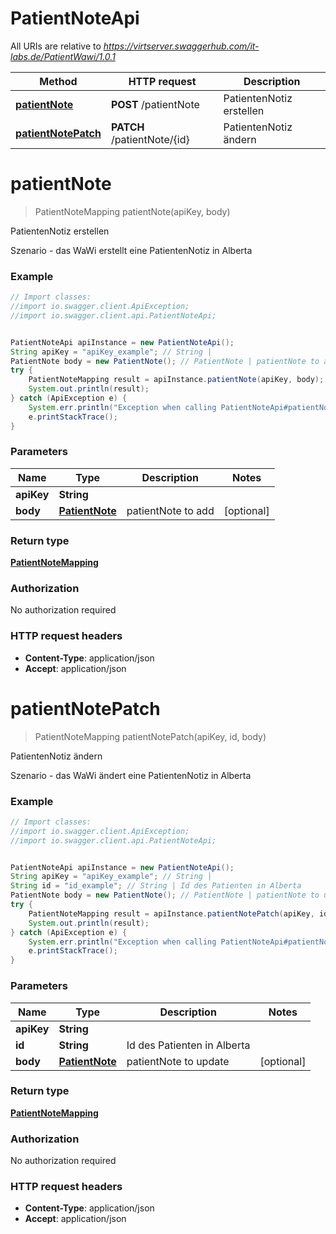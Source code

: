 # PatientNoteApi

All URIs are relative to *https://virtserver.swaggerhub.com/it-labs.de/PatientWawi/1.0.1*

Method | HTTP request | Description
------------- | ------------- | -------------
[**patientNote**](PatientNoteApi.md#patientNote) | **POST** /patientNote | PatientenNotiz erstellen
[**patientNotePatch**](PatientNoteApi.md#patientNotePatch) | **PATCH** /patientNote/{id} | PatientenNotiz ändern

<a name="patientNote"></a>
# **patientNote**
> PatientNoteMapping patientNote(apiKey, body)

PatientenNotiz erstellen

Szenario - das WaWi erstellt eine PatientenNotiz in Alberta

### Example
```java
// Import classes:
//import io.swagger.client.ApiException;
//import io.swagger.client.api.PatientNoteApi;


PatientNoteApi apiInstance = new PatientNoteApi();
String apiKey = "apiKey_example"; // String | 
PatientNote body = new PatientNote(); // PatientNote | patientNote to add
try {
    PatientNoteMapping result = apiInstance.patientNote(apiKey, body);
    System.out.println(result);
} catch (ApiException e) {
    System.err.println("Exception when calling PatientNoteApi#patientNote");
    e.printStackTrace();
}
```

### Parameters

Name | Type | Description  | Notes
------------- | ------------- | ------------- | -------------
 **apiKey** | **String**|  |
 **body** | [**PatientNote**](PatientNote.md)| patientNote to add | [optional]

### Return type

[**PatientNoteMapping**](PatientNoteMapping.md)

### Authorization

No authorization required

### HTTP request headers

 - **Content-Type**: application/json
 - **Accept**: application/json

<a name="patientNotePatch"></a>
# **patientNotePatch**
> PatientNoteMapping patientNotePatch(apiKey, id, body)

PatientenNotiz ändern

Szenario - das WaWi ändert eine PatientenNotiz in Alberta

### Example
```java
// Import classes:
//import io.swagger.client.ApiException;
//import io.swagger.client.api.PatientNoteApi;


PatientNoteApi apiInstance = new PatientNoteApi();
String apiKey = "apiKey_example"; // String | 
String id = "id_example"; // String | Id des Patienten in Alberta
PatientNote body = new PatientNote(); // PatientNote | patientNote to update
try {
    PatientNoteMapping result = apiInstance.patientNotePatch(apiKey, id, body);
    System.out.println(result);
} catch (ApiException e) {
    System.err.println("Exception when calling PatientNoteApi#patientNotePatch");
    e.printStackTrace();
}
```

### Parameters

Name | Type | Description  | Notes
------------- | ------------- | ------------- | -------------
 **apiKey** | **String**|  |
 **id** | **String**| Id des Patienten in Alberta |
 **body** | [**PatientNote**](PatientNote.md)| patientNote to update | [optional]

### Return type

[**PatientNoteMapping**](PatientNoteMapping.md)

### Authorization

No authorization required

### HTTP request headers

 - **Content-Type**: application/json
 - **Accept**: application/json

